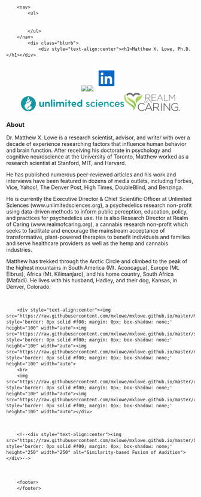 <html>
	<head>
		<br>
		<br>
		<br>
		<br>
		<title>Matthew X. Lowe</title> 
	</head>
	<body>

		<nav>
    		<ul>
        		
        	
    		</ul>
		</nav>
    		<div class="blurb">
        		<div style="text-align:center"><h1>Matthew X. Lowe, Ph.D.</h1></div>

<div style="text-align:center"><p><h4><a href="mailto:mxlowe@gmail.com"><img src="https://upload.wikimedia.org/wikipedia/commons/4/4e/Gmail_Icon.png" style='border: 0px solid #f00; margin: 0px; box-shadow: none;' height="60" width="auto"></a><a href="https://scholar.google.ca/citations?user=aTRL1HMAAAAJ&hl=en"><img src="https://upload.wikimedia.org/wikipedia/commons/a/a9/Google_Scholar_logo_2015.PNG" style='border: 0px solid #f00; margin: 0px; box-shadow: none;' height="60" width="auto"></a><a href="https://www.linkedin.com/in/matthew-x-lowe-phd-602785159/"><img src="https://raw.githubusercontent.com/mxlowe/mxlowe.github.io/master/linkedin.png" style='border: 0px solid #f00; margin: 0px; box-shadow: none;' height="70" width="auto"></a> 
	<br>
	<a href="https://unlimitedsciences.org/"><img src="https://raw.githubusercontent.com/mxlowe/mxlowe.github.io/master/US-Logo-New-Color-Final.png" style='border: 0px solid #f00; margin: 0px; box-shadow: none;' height="40" width="auto"></a><a href="https://realmofcaring.org/"><img src="https://raw.githubusercontent.com/mxlowe/mxlowe.github.io/master/RoC_1.png" style='border: 0px solid #f00; margin: 0px; box-shadow: none;' height="50" width="auto"></a> </h4></p></div>

<h3>About</h3><p> 
    		Dr. Matthew X. Lowe is a research scientist, advisor, and writer with over a decade of experience researching factors that influence human behavior and brain function. After receiving his doctorate in psychology and cognitive neuroscience at the University of Toronto, Matthew worked as a research scientist at Stanford, MIT, and Harvard. 

<p>He has published numerous peer-reviewed articles and his work and interviews have been featured in dozens of media outlets, including Forbes, Vice, Yahoo!, The Denver Post, High Times, DoubleBlind, and Benzinga.</p>

<p>He is currently the Executive Director & Chief Scientific Officer at Unlimited Sciences (www.unlimitedsciences.org), a psychedelics research non-profit using data-driven methods to inform public perception, education, policy, and practices for psychedelics use. He is also Research Director at Realm of Caring (www.realmofcaring.org), a cannabis research non-profit which seeks to facilitate and encourage the mainstream acceptance of transformative, plant-powered therapies to benefit individuals and families and serve healthcare providers as well as the hemp and cannabis industries.  </p>
		
<p>Matthew has trekked through the Arctic Circle and climbed to the peak of the highest mountains in South America (Mt. Aconcagua), Europe (Mt. Elbrus), Africa (Mt. Kilimanjaro), and his home country, South Africa (Mafadi). He lives with his husband, Hadley, and their dog, Kansas, in Denver, Colorado.</p>

<br>
		
		<div style="text-align:center"><img src="https://raw.githubusercontent.com/mxlowe/mxlowe.github.io/master/MIT.png" style='border: 0px solid #f00; margin: 0px; box-shadow: none;' height="100" width="auto"><img src="https://raw.githubusercontent.com/mxlowe/mxlowe.github.io/master/stanford.png" style='border: 0px solid #f00; margin: 0px; box-shadow: none;' height="100" width="auto"><img src="https://raw.githubusercontent.com/mxlowe/mxlowe.github.io/master/HarvardM.png" style='border: 0px solid #f00; margin: 0px; box-shadow: none;' height="100" width="auto">
		<br>
		<img src="https://raw.githubusercontent.com/mxlowe/mxlowe.github.io/master/uoft.png" style='border: 0px solid #f00; margin: 0px; box-shadow: none;' height="100" width="auto"><img src="https://raw.githubusercontent.com/mxlowe/mxlowe.github.io/master/uct.png" style='border: 0px solid #f00; margin: 0px; box-shadow: none;' height="100" width="auto"></div>




	
<br>
				
		<!--<div style="text-align:center"><img src="https://raw.githubusercontent.com/mxlowe/mxlowe.github.io/master/brain_trans.gif" style='border: 0px solid #f00; margin: 0px; box-shadow: none;' height="250" width="250" alt="Similarity-based Fusion of Audition"></div>-->
		
		

		<footer> 
		</footer> 


  
